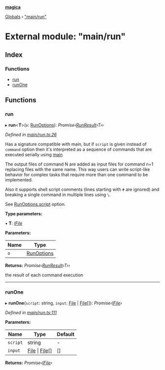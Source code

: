 **[magica](../README.md)**

[Globals](../README.md) › ["main/run"](_main_run_.md)

# External module: "main/run"

## Index

### Functions

* [run](_main_run_.md#run)
* [runOne](_main_run_.md#runone)

## Functions

###  run

▸ **run**<**T**>(`o`: [RunOptions](../interfaces/_types_.runoptions.md)): *Promise‹[RunResult](../interfaces/_types_.runresult.md)‹T››*

*Defined in [main/run.ts:26](https://github.com/cancerberoSgx/magica/blob/c127d55/src/main/run.ts#L26)*

Has a signature compatible with main, but if `script` is given instead of `command` option then it's
interpreted as a sequence of commands that are executed serially using [main](../interfaces/_imagemagick_magickloaded_.main.md#main)

The output files of command N are added as input files for command n+1 replacing files with the same name.
This way users can write script-like behavior for complex tasks that require more than one command to be
implemented.

Also it supports shell script comments (lines starting with `#` are ignored) and breaking a single command
in multiple lines using `\`.

See [RunOptions.script](../interfaces/_types_.runoptions.md#optional-script) option.

**Type parameters:**

▪ **T**: *[IFile](../interfaces/_types_.ifile.md)*

**Parameters:**

Name | Type |
------ | ------ |
`o` | [RunOptions](../interfaces/_types_.runoptions.md) |

**Returns:** *Promise‹[RunResult](../interfaces/_types_.runresult.md)‹T››*

the result of each command execution

___

###  runOne

▸ **runOne**(`script`: string, `input`: [File](../classes/_file_file_.file.md) | [File](../classes/_file_file_.file.md)[]): *Promise‹[IFile](../interfaces/_types_.ifile.md)›*

*Defined in [main/run.ts:111](https://github.com/cancerberoSgx/magica/blob/c127d55/src/main/run.ts#L111)*

**Parameters:**

Name | Type | Default |
------ | ------ | ------ |
`script` | string | - |
`input` | [File](../classes/_file_file_.file.md) \| [File](../classes/_file_file_.file.md)[] |  [] |

**Returns:** *Promise‹[IFile](../interfaces/_types_.ifile.md)›*